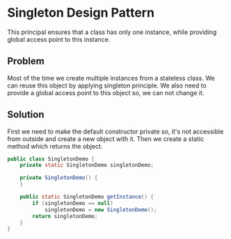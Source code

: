 # Singleton Design Pattern

This principal ensures that a class has only one instance, while providing global access point to this instance.

## Problem

Most of the time we create multiple instances from a stateless class. We can reuse this object by applying singleton
principle. We also need to provide a global access point to this object so, we can not change it.

## Solution

First we need to make the default constructor private so, it's not accessible from outside and create a new object with
it. Then we create a static method which returns the object.

```java
public class SingletonDemo {
    private static SingletonDemo singletonDemo;

    private SingletonDemo() {
    }

    public static SingletonDemo getInstance() {
        if (singletonDemo == null)
            singletonDemo = new SingletonDemo();
        return singletonDemo;
    }
}
```
